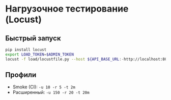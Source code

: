 
# Нагрузочное тестирование (Locust)

## Быстрый запуск
```bash
pip install locust
export LOAD_TOKEN=$ADMIN_TOKEN
locust -f load/locustfile.py --host ${API_BASE_URL:-http://localhost:8000} --headless -u 10 -r 5 -t 3m
```

## Профили
- Smoke (CI): `-u 10 -r 5 -t 2m`
- Расширенный: `-u 150 -r 20 -t 20m`
